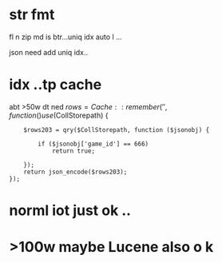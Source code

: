 


# str fmt

fl n zip md is btr...uniq idx auto l ...


json need add uniq idx..


# idx ..tp cache

abt >50w dt ned 
$rows = Cache::remember(' ', function () use ($CollStorepath) {

        $rows203 = qry($CollStorepath, function ($jsonobj) {

            if ($jsonobj['game_id'] == 666)
                return true;

        });
        return json_encode($rows203);
    });



# norml iot just ok ..

# >100w  maybe   Lucene also o k